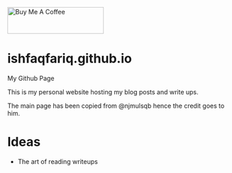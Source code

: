 <a href="https://www.buymeacoffee.com/ishfaqfariq" target="_blank"><img src="https://cdn.buymeacoffee.com/buttons/v2/default-violet.png" alt="Buy Me A Coffee" style="height: 60px !important;width: 217px !important;" ></a>

# ishfaqfariq.github.io
My Github Page


This is my personal website hosting my blog posts and write ups.

The main page has been copied from @njmulsqb hence the credit goes to him.

# Ideas
- The art of reading writeups
